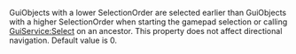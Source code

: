 GuiObjects with a lower SelectionOrder are selected earlier than
GuiObjects with a higher SelectionOrder when starting the gamepad
selection or calling [GuiService:Select](https://create.roblox.com/docs/reference/engine/classes/GuiService#Select) on an ancestor. This property
does not affect directional navigation. Default value is 0.